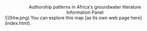 <center>Authorship patterns in Africa's groundwater literature</center>
<center>Information Panel</center>
![](htw.png)
You can explore this map [as its own web page here](index.html).

